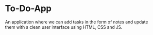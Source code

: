 # To-Do-App
An application where we can add tasks in the form of notes and update them with a clean user interface using HTML, CSS and JS.
